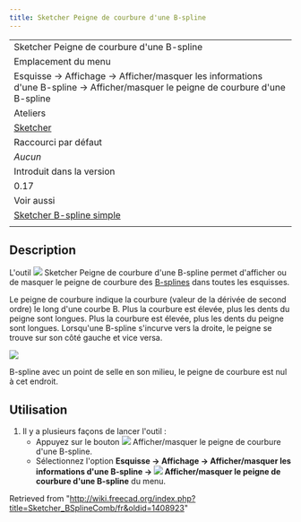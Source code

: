 ```yaml
---
title: Sketcher Peigne de courbure d'une B-spline
---
```

|  |
| --- |
| Sketcher Peigne de courbure d'une B-spline |
| Emplacement du menu |
| Esquisse → Affichage → Afficher/masquer les informations d'une B-spline → Afficher/masquer le peigne de courbure d'une B-spline |
| Ateliers |
| [Sketcher](/Sketcher_Workbench/fr "Sketcher Workbench/fr") |
| Raccourci par défaut |
| *Aucun* |
| Introduit dans la version |
| 0.17 |
| Voir aussi |
| [Sketcher B-spline simple](/Sketcher_CreateBSpline/fr "Sketcher CreateBSpline/fr") |
|  |

## Description

L'outil ![](/images/Sketcher_BSplineComb.svg) Sketcher Peigne de courbure d'une B-spline permet d'afficher ou de masquer le peigne de courbure des [B-splines](/B-Splines/fr "B-Splines/fr") dans toutes les esquisses.

Le peigne de courbure indique la courbure (valeur de la dérivée de second ordre) le long d'une courbe B. Plus la courbure est élevée, plus les dents du peigne sont longues. Plus la courbure est élevée, plus les dents du peigne sont longues. Lorsqu'une B-spline s'incurve vers la droite, le peigne se trouve sur son côté gauche et vice versa.

![](/images/Sketcher_BSplineCurvatureShow.png)

B-spline avec un point de selle en son milieu, le peigne de courbure est nul à cet endroit.

## Utilisation

1. Il y a plusieurs façons de lancer l'outil :
   * Appuyez sur le bouton ![](/images/Sketcher_BSplineComb.svg) Afficher/masquer le peigne de courbure d'une B-spline.
   * Sélectionnez l'option **Esquisse → Affichage → Afficher/masquer les informations d'une B-spline → ![](/images/Sketcher_BSplineComb.svg) Afficher/masquer le peigne de courbure d'une B-spline** du menu.

Retrieved from "<http://wiki.freecad.org/index.php?title=Sketcher_BSplineComb/fr&oldid=1408923>"